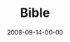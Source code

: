 ---
layout: message
category: message
series: "Core Strength"
title: "Bible"
date: 2008-09-14-00-00
message_id: 516
sc-permalink-url: "http://soundcloud.com/crdschurch/core-strength-bible"
audio: "http://s3.amazonaws.com/crossroads-media/messages/audio/CoreStrength2.mp3"
audio-duration: "31:57"
notes-description: ""
notes: "http://s3.amazonaws.com/crossroads-media/documents/SN_09-13-14_08.pdf"
notes-title: "Core Strength&#58; Bible (Study Notes)"
program: "http://s3.amazonaws.com/crossroads-media/documents/0913_14Program.pdf"
description: "Brian Tome discusses how to build Core Strength through reading the bible."
video: "http://s3.amazonaws.com/crossroads-media/messages/video/CoreStrength2.mp4"
video-duration: "31:50"
yt-embed-url: "//www.youtube.com/embed/upKctlXtGio"
video-image: "http://s3.amazonaws.com/crossroads-media/images/CoreStrength2-still.jpg"
tag: 
 - bible
 - revolution
 - disciplines
 - tome
 - reading
 - study
 - chair
explicit: false
---